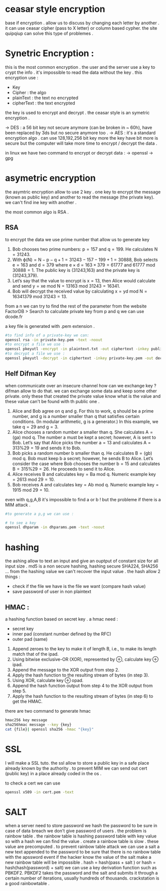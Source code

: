 # ceasar style encryption

base if encryption .
allow us to discuss by changing each letter by another .
it can use ceasar cipher (pass to X letter) or column based cypher.
the site quipqiup can solve this type of problemes .

# Synetric Encryption :

this is the most common encryption .
the user and the server use a key to crypt the info .
it's impossible to read the data without the key .
this encryption use :

-   Key
-   Cipher : the algo
-   plainText : the text no encrypted
-   cipherText : the text encrypted

the key is used to encrypt and decrypt . the ceasar style is an symetric encryption .

-> DES : a 56 bit key not secure anymore (can be broken in ~ 60h), have been replaced by 3ds but no secure anymore too .
-> AES : it's a standard encryption algo . can use 128,192,256 bit key more the key have bit more is secure but the computer will take more time to encrypt / decrypt the data .

in linux we have two command to encrypt or decrypt data :
-> openssl
-> gpg

# asymetric encryption

the asymtric encryption allow to use 2 key . one key to encrypt the message (known as public key) and another to read the message (the private key).
we can't find ine key with another .

the most common algo is RSA .

## RSA

to encrypt the data we use prime number that allow us to generate key

1. Bob chooses two prime numbers: p = 157 and q = 199. He calculates N = 31243.
2. With ϕ(N) = N − p − q + 1 = 31243 − 157 − 199 + 1 = 30888, Bob selects e = 163 and d = 379 where e × d = 163 × 379 = 61777 and 61777 mod 30888 = 1. The public key is (31243,163) and the private key is (31243,379).
3. Let’s say that the value to encrypt is x = 13, then Alice would calculate and send y = xe mod N = 13163 mod 31243 = 16341.
4. Bob will decrypt the received value by calculating x = yd mod N = 16341379 mod 31243 = 13.

from a n we can try to find the rest of the parameter from the website FactorDB > Search
to calculate private key from p and q we can use dcode.fr

a key file is generated with .pem extension .

```bash
#to find info of a private-key we can:
openssl rsa -in private-key.pem -text -noout
#to encrypt a file we use :
openssl pkeyutl -encrypt -in plaintext.txt -out ciphertext -inkey public-key.pem -pubin
#to decrypt a file we use :
openssl pkeyutl -decrypt -in ciphertext -inkey private-key.pem -out decrypted.txt
```

## Helf Difman Key

when communicate over an insecure channel how can we exchange key ?
difman allow to do that. we can exchange some data and keep some other private. only these that created the private value know what is the value and these value can't be found with th public one .

1. Alice and Bob agree on q and g. For this to work, q should be a prime number, and g is a number smaller than q that satisfies certain conditions. (In modular arithmetic, g is a generator.) In this example, we take q = 29 and g = 3.
2. Alice chooses a random number a smaller than q. She calculates A = (ga) mod q. The number a must be kept a secret; however, A is sent to Bob. Let’s say that Alice picks the number a = 13 and calculates A = 313%29 = 19 and sends it to Bob.
3. Bob picks a random number b smaller than q. He calculates B = (gb) mod q. Bob must keep b a secret; however, he sends B to Alice. Let’s consider the case where Bob chooses the number b = 15 and calculates B = 315%29 = 26. He proceeds to send it to Alice.
4. Alice receives B and calculates key = Ba mod q. Numeric example key = 2613 mod 29 = 10.
5. Bob receives A and calculates key = Ab mod q. Numeric example key = 1915 mod 29 = 10.

even with q,g,A,B it's impossible to find a or b ! but the probleme if there is a MIM attack .

```bash
#to generate a p,g we can use :

# to see a key
openssl dhparam -in dhparams.pem -text -noout

```

# hashing

the ashing allow to text an input and give an ouptput of constant size for all input size .
md5 is a non secure hashing, hashing secure SHA224, SHA256 ...
from the hashing value we can't recover the input value .
the hash allow 2 things :

-   check if the file we have is the file we want (compare hash value)
-   save password of user in non plaintext

## HMAC :

a hashing function based on secret key .
a hmac need :

-   secret key
-   inner pad (constant number defined by the RFC)
-   outer pad (same)

1. Append zeroes to the key to make it of length B, i.e., to make its length match that of the ipad.
2. Using bitwise exclusive-OR (XOR), represented by ⊕, calculate key ⊕ ipad.
3. Append the message to the XOR output from step 2.
4. Apply the hash function to the resulting stream of bytes (in step 3).
5. Using XOR, calculate key ⊕ opad.
6. Append the hash function output from step 4 to the XOR output from step 5.
7. Apply the hash function to the resulting stream of bytes (in step 6) to get the HMAC.

there are two command to generate hmac

```bash
hmac256 key message
sha256hmac message --key {key}
cat {file}| openssl sha256 -hmac "{key}"
```

# SSL

I will make a SSL tuto.
the ssl allow to store a public key in a safe place already known by the authority .
to prevent MIM we can send out cert (public key) in a place already coded in the os .

to check a cert we can use

```bash
openssl x509 -in cert.pem -text
```

# SALT

when a server need to store password we hash the password to be sure in case of data breach we don't give password of users .
the problem is rainbow table .
the rainbow table is hashing password table with key value so with a hash we can find the value .
create a rainbow table is slow . these value are precomputed .
to prevent rainbow table attack we can use a salt a new text appended to the password to be sure that there is no rainbow table with the apssword event if the hacker know the value of the salt make a new rainbow table will be impossible .
hash = hash(pass + salt ) or hash = hash(hash(password) + salt)
we can use a key derivation function such as PBKDF2. PBKDF2 takes the password and the salt and submits it through a certain number of iterations, usually hundreds of thousands.
crackstation is a good rainbowtable .
